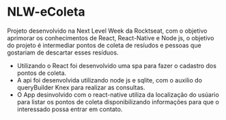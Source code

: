 # NLW-eColeta
Projeto desenvolvido na Next Level Week da Rocktseat, com o objetivo aprimorar os conhecimentos de React, React-Native e Node js, o objetivo do projeto é intermediar pontos de coleta de resíudos e pessoas que gostariam de descartar esses resíduos.

* Utilizando o React foi desenvolvido uma spa para fazer o cadastro dos pontos de coleta.
* A api foi desenvolvida utilizando node js e sqlite, com o auxilio do queryBuilder Knex para realizar as consultas.
* O App desinvolvido com o react-native utiliza da localização do usúario para listar os pontos de coleta disponibilizando informações para que o interessado possa entrar em contato.



  
